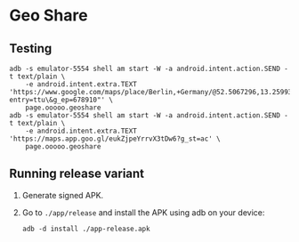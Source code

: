 # Geo Share

## Testing

```shell
adb -s emulator-5554 shell am start -W -a android.intent.action.SEND -t text/plain \
    -e android.intent.extra.TEXT 'https://www.google.com/maps/place/Berlin,+Germany/@52.5067296,13.2599309,11z/data=12345?entry=ttu\&g_ep=678910"' \
    page.ooooo.geoshare
adb -s emulator-5554 shell am start -W -a android.intent.action.SEND -t text/plain \
    -e android.intent.extra.TEXT 'https://maps.app.goo.gl/eukZjpeYrrvX3tDw6?g_st=ac' \
    page.ooooo.geoshare
```

## Running release variant

1. Generate signed APK.
2. Go to `./app/release` and install the APK using adb on your device:

    ```shell
    adb -d install ./app-release.apk
    ```
